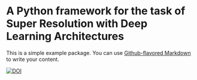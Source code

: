 # A Python framework for the task of Super Resolution with Deep Learning Architectures

This is a simple example package. You can use
[Github-flavored Markdown](https://guides.github.com/features/mastering-markdown/)
to write your content.

[![DOI](https://zenodo.org/badge/197759148.svg)](https://zenodo.org/badge/latestdoi/197759148)

